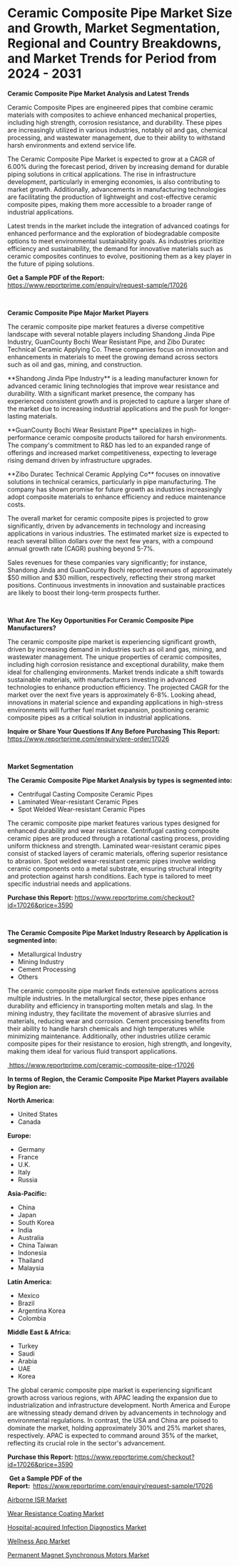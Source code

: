 <p><h1>Ceramic Composite Pipe Market Size and Growth, Market Segmentation, Regional and Country Breakdowns, and Market Trends for Period from 2024 -  2031</h1></p><p><strong>Ceramic Composite Pipe Market Analysis and Latest Trends</strong></p>
<p><p>Ceramic Composite Pipes are engineered pipes that combine ceramic materials with composites to achieve enhanced mechanical properties, including high strength, corrosion resistance, and durability. These pipes are increasingly utilized in various industries, notably oil and gas, chemical processing, and wastewater management, due to their ability to withstand harsh environments and extend service life.</p><p>The Ceramic Composite Pipe Market is expected to grow at a CAGR of 6.00% during the forecast period, driven by increasing demand for durable piping solutions in critical applications. The rise in infrastructure development, particularly in emerging economies, is also contributing to market growth. Additionally, advancements in manufacturing technologies are facilitating the production of lightweight and cost-effective ceramic composite pipes, making them more accessible to a broader range of industrial applications.</p><p>Latest trends in the market include the integration of advanced coatings for enhanced performance and the exploration of biodegradable composite options to meet environmental sustainability goals. As industries prioritize efficiency and sustainability, the demand for innovative materials such as ceramic composites continues to evolve, positioning them as a key player in the future of piping solutions.</p></p>
<p><strong>Get a Sample PDF of the Report:&nbsp;</strong> <a href="https://www.reportprime.com/enquiry/request-sample/17026?utm_campaign=1845&utm_medium=2&utm_source=Github&utm_content=ia&utm_term=24112024&utm_id=ceramic-composite-pipe">https://www.reportprime.com/enquiry/request-sample/17026</a></p>
<p>&nbsp;</p>
<p><strong>Ceramic Composite Pipe Major Market Players</strong></p>
<p><p>The ceramic composite pipe market features a diverse competitive landscape with several notable players including Shandong Jinda Pipe Industry, GuanCounty Bochi Wear Resistant Pipe, and Zibo Duratec Technical Ceramic Applying Co. These companies focus on innovation and enhancements in materials to meet the growing demand across sectors such as oil and gas, mining, and construction.</p><p>**Shandong Jinda Pipe Industry** is a leading manufacturer known for advanced ceramic lining technologies that improve wear resistance and durability. With a significant market presence, the company has experienced consistent growth and is projected to capture a larger share of the market due to increasing industrial applications and the push for longer-lasting materials.</p><p>**GuanCounty Bochi Wear Resistant Pipe** specializes in high-performance ceramic composite products tailored for harsh environments. The company's commitment to R&D has led to an expanded range of offerings and increased market competitiveness, expecting to leverage rising demand driven by infrastructure upgrades.</p><p>**Zibo Duratec Technical Ceramic Applying Co** focuses on innovative solutions in technical ceramics, particularly in pipe manufacturing. The company has shown promise for future growth as industries increasingly adopt composite materials to enhance efficiency and reduce maintenance costs.</p><p>The overall market for ceramic composite pipes is projected to grow significantly, driven by advancements in technology and increasing applications in various industries. The estimated market size is expected to reach several billion dollars over the next few years, with a compound annual growth rate (CAGR) pushing beyond 5-7%.</p><p>Sales revenues for these companies vary significantly; for instance, Shandong Jinda and GuanCounty Bochi reported revenues of approximately $50 million and $30 million, respectively, reflecting their strong market positions. Continuous investments in innovation and sustainable practices are likely to boost their long-term prospects further.</p></p>
<p>&nbsp;</p>
<p><strong>What Are The Key Opportunities For Ceramic Composite Pipe Manufacturers?</strong></p>
<p><p>The ceramic composite pipe market is experiencing significant growth, driven by increasing demand in industries such as oil and gas, mining, and wastewater management. The unique properties of ceramic composites, including high corrosion resistance and exceptional durability, make them ideal for challenging environments. Market trends indicate a shift towards sustainable materials, with manufacturers investing in advanced technologies to enhance production efficiency. The projected CAGR for the market over the next five years is approximately 6-8%. Looking ahead, innovations in material science and expanding applications in high-stress environments will further fuel market expansion, positioning ceramic composite pipes as a critical solution in industrial applications.</p></p>
<p><strong>Inquire or Share Your Questions If Any Before Purchasing This Report:</strong> <a href="https://www.reportprime.com/enquiry/pre-order/17026?utm_campaign=1845&utm_medium=2&utm_source=Github&utm_content=ia&utm_term=24112024&utm_id=ceramic-composite-pipe">https://www.reportprime.com/enquiry/pre-order/17026</a></p>
<p>&nbsp;</p>
<p><strong>Market Segmentation</strong></p>
<p><strong>The Ceramic Composite Pipe Market Analysis by types is segmented into:</strong></p>
<p><ul><li>Centrifugal Casting Composite Ceramic Pipes</li><li>Laminated Wear-resistant Ceramic Pipes</li><li>Spot Welded Wear-resistant Ceramic Pipes</li></ul></p>
<p><p>The ceramic composite pipe market features various types designed for enhanced durability and wear resistance. Centrifugal casting composite ceramic pipes are produced through a rotational casting process, providing uniform thickness and strength. Laminated wear-resistant ceramic pipes consist of stacked layers of ceramic materials, offering superior resistance to abrasion. Spot welded wear-resistant ceramic pipes involve welding ceramic components onto a metal substrate, ensuring structural integrity and protection against harsh conditions. Each type is tailored to meet specific industrial needs and applications.</p></p>
<p><strong>Purchase this Report:&nbsp;</strong><a href="https://www.reportprime.com/checkout?id=17026&price=3590&utm_campaign=1845&utm_medium=2&utm_source=Github&utm_content=ia&utm_term=24112024&utm_id=ceramic-composite-pipe">https://www.reportprime.com/checkout?id=17026&price=3590</a></p>
<p>&nbsp;</p>
<p><strong>The Ceramic Composite Pipe Market Industry Research by Application is segmented into:</strong></p>
<p><ul><li>Metallurgical Industry</li><li>Mining Industry</li><li>Cement Processing</li><li>Others</li></ul></p>
<p><p>The ceramic composite pipe market finds extensive applications across multiple industries. In the metallurgical sector, these pipes enhance durability and efficiency in transporting molten metals and slag. In the mining industry, they facilitate the movement of abrasive slurries and materials, reducing wear and corrosion. Cement processing benefits from their ability to handle harsh chemicals and high temperatures while minimizing maintenance. Additionally, other industries utilize ceramic composite pipes for their resistance to erosion, high strength, and longevity, making them ideal for various fluid transport applications.</p></p>
<p><a href="https://www.reportprime.com/ceramic-composite-pipe-r17026?utm_campaign=1845&utm_medium=2&utm_source=Github&utm_content=ia&utm_term=24112024&utm_id=ceramic-composite-pipe">&nbsp;https://www.reportprime.com/ceramic-composite-pipe-r17026</a></p>
<p><strong>In terms of Region, the Ceramic Composite Pipe Market Players available by Region are:</strong></p>
<p>
    <p> <strong> North America: </strong>
        <ul>
            <li>United States</li>
            <li>Canada</li>
        </ul>
        </p> 
    <p> <strong> Europe: </strong>
        <ul>
            <li>Germany</li>
            <li>France</li>
            <li>U.K.</li>
            <li>Italy</li>
            <li>Russia</li>
        </ul>
        </p> 
    <p> <strong> Asia-Pacific: </strong>
        <ul>
            <li>China</li>
            <li>Japan</li>
            <li>South Korea</li>
            <li>India</li>
            <li>Australia</li>
            <li>China Taiwan</li>
            <li>Indonesia</li>
            <li>Thailand</li>
            <li>Malaysia</li>
        </ul>
        </p> 
    <p> <strong> Latin America: </strong>
        <ul>
            <li>Mexico</li>
            <li>Brazil</li>
            <li>Argentina Korea</li>
            <li>Colombia</li>
        </ul>
        </p> 
    <p> <strong> Middle East & Africa: </strong>
        <ul>
            <li>Turkey</li>
            <li>Saudi</li>
            <li>Arabia</li>
            <li>UAE</li>
            <li>Korea</li>
        </ul>
    </p>
    </p>
<p><p>The global ceramic composite pipe market is experiencing significant growth across various regions, with APAC leading the expansion due to industrialization and infrastructure development. North America and Europe are witnessing steady demand driven by advancements in technology and environmental regulations. In contrast, the USA and China are poised to dominate the market, holding approximately 30% and 25% market shares, respectively. APAC is expected to command around 35% of the market, reflecting its crucial role in the sector's advancement.</p></p>
<p><strong>Purchase this Report: </strong><a href="https://www.reportprime.com/checkout?id=17026&price=3590&utm_campaign=1845&utm_medium=2&utm_source=Github&utm_content=ia&utm_term=24112024&utm_id=ceramic-composite-pipe">https://www.reportprime.com/checkout?id=17026&price=3590</a></p>
<p>&nbsp;<strong>Get a Sample PDF of the Report:&nbsp;&nbsp;</strong><a href="https://www.reportprime.com/enquiry/request-sample/17026?utm_campaign=1845&utm_medium=2&utm_source=Github&utm_content=ia&utm_term=24112024&utm_id=ceramic-composite-pipe">https://www.reportprime.com/enquiry/request-sample/17026</a></p>
<p><strong></strong></p>
<p><p><a href="https://issuu.com/reportprime-2/docs/airborne-isr-market-size-2030.pptx_653e26975ab67c?utm_campaign=1845&utm_medium=2&utm_source=Github&utm_content=ia&utm_term=24112024&utm_id=ceramic-composite-pipe">Airborne ISR Market</a></p><p><a href="https://github.com/RickHolmes3/Market-Research-Report-List-7/blob/main/wear-resistance-coating-market.md?utm_campaign=1845&utm_medium=2&utm_source=Github&utm_content=ia&utm_term=24112024&utm_id=ceramic-composite-pipe">Wear Resistance Coating Market</a></p><p><a href="https://www.linkedin.com/pulse/hospital-acquired-infection-diagnostics-market-insights-industry-f2atf?utm_campaign=1845&utm_medium=2&utm_source=Github&utm_content=ia&utm_term=24112024&utm_id=ceramic-composite-pipe">Hospital-acquired Infection Diagnostics Market</a></p><p><a href="https://issuu.com/reportprime-2/docs/wellness-app-market-size-2030.pptx_0b57962fa0d15d?utm_campaign=1845&utm_medium=2&utm_source=Github&utm_content=ia&utm_term=24112024&utm_id=ceramic-composite-pipe">Wellness App Market</a></p><p><a href="https://www.linkedin.com/pulse/permanent-magnet-synchronous-motors-landscape-product-spectrum-cmjie?utm_campaign=1845&utm_medium=2&utm_source=Github&utm_content=ia&utm_term=24112024&utm_id=ceramic-composite-pipe">Permanent Magnet Synchronous Motors Market</a></p></p>